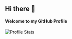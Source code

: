 ## Hi there 👋
#### Welcome to my GitHub Profile
![Profile Stats](https://github-readme-stats.vercel.app/api?username=shivamsingh25&&show_icons=true&title_color=ffffff&icon_color=e23232&text_color=daf7dc&bg_color=151515)
<!--
**shivamsingh25/shivamsingh25** is a ✨ _special_ ✨ repository because its `README.md` (this file) appears on your GitHub profile.

Here are some ideas to get you started:

- 🔭 I’m currently working on ...
- 🌱 I’m currently learning ...
- 👯 I’m looking to collaborate on ...
- 🤔 I’m looking for help with ...
- 💬 Ask me about ...
- 📫 How to reach me: ...
- 😄 Pronouns: ...
- ⚡ Fun fact: ...
-->
